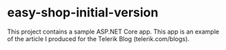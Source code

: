 # easy-shop-initial-version
This project contains a sample ASP.NET Core app. This app is an example of the article I produced for the Telerik Blog (telerik.com/blogs).
